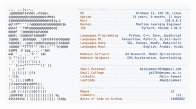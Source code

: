 <picture>
  <source srcset="https://raw.githubusercontent.com/mmazinjameel/mmazinjameel/main/dark_mode.svg?v=1755368008" media="(prefers-color-scheme: dark)">
  <img src="https://raw.githubusercontent.com/mmazinjameel/mmazinjameel/main/light_mode.svg?v=1755368008">
</picture>
